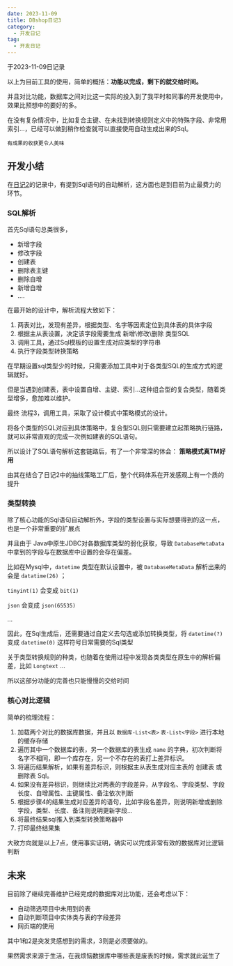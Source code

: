 ```yaml
---
date: 2023-11-09
title: DBshop日记3
category: 
  - 开发日记
tag:
  - 开发日记
---
```

于2023-11-09日记录

以上为目前工具的使用，简单的概括：**功能以完成，剩下的就交给时间。**

并且对比功能，数据库之间对比这一实际的投入到了我平时和同事的开发使用中，效果比预想中的要好的多。

在没有复杂情况中，比如复合主键、在未找到转换规则定义中的特殊字段、非常用索引...，已经可以做到稍作检查就可以直接使用自动生成出来的Sql。

`有成果的收获更令人美味`

## 开发小结

在[日记2](https://leyunone.com/development-diary/dbshop/dbshop-2.html)的记录中，有提到Sql语句的自动解析，这方面也是到目前为止最费力的环节。

### SQL解析

首先Sql语句总类很多，

- 新增字段
- 修改字段
- 创建表
- 删除表主键
- 删除自增
- 新增自增
- ....

在最开始的设计中，解析流程大致如下：

1. 两表对比，发现有差异，根据类型、名字等因素定位到具体表的具体字段
2. 根据主从表设置，决定该字段需要生成 新增\修改\删除 类型SQL
3. 调用工具，通过Sql模板的设置生成对应类型的字符串
4. 执行字段类型转换策略

在早期设置sql类型少的时候，只需要添加工具中对于各类型SQL的生成方式的逻辑就好。

但是当遇到创建表，表中设置自增、主键、索引...这种组合型的复合类型，随着类型增多，愈加难以维护。

最终 流程3，调用工具，采取了设计模式中策略模式的设计。

将各个类型的SQL对应到具体策略中，复合型SQL则只需要建立起策略执行链路，就可以非常直观的完成一次例如建表的SQL语句。

所以设计了SQL语句解析这套链路后，有了一个非常深的体会： **策略模式真TM好用**

由其在结合了日记2中的抽线策略工厂后，整个代码体系在开发感观上有一个质的提升

### 类型转换

除了核心功能的Sql语句自动解析外，字段的类型设置与实际想要得到的这一点，也是一个非常重要的扩展点

并且由于 Java中原生JDBC对各数据库类型的弱化获取，导致 `DatabaseMetaData` 中拿到的字段与在数据库中设置的会存在偏差。

比如在Mysql中，`datetime` 类型在默认设置中，被 `DatabaseMetaData` 解析出来的会是 `datatime(26)` ；

`tinyint(1)` 会变成 `bit(1)`

`json` 会变成 `json(65535)`

...

因此，在Sql生成后，还需要通过自定义去勾选或添加转换类型，将 `datetime(?)` 变成 `datetime(0)` 这样符号日常需要的Sql类型

关于类型转换规则的种类，也随着在使用过程中发现各类类型在原生中的解析偏差，比如 `Longtext` ...

所以这部分功能的完善也只能慢慢的交给时间

### 核心对比逻辑

简单的梳理流程：

1. 加载两个对比的数据库数据，并且以 `数据库-List<表>` `表-List<字段>` 进行本地的缓存存储
2. 遍历其中一个数据库的表，另一个数据库的表生成 `name` 的字典，初次判断将名字不相同，即一个库存在，另一个不存在的表打上差异标识。
3. 将遍历结果解析，如果有差异标识，则根据主从表生成对应主表的 创建表 或 删除表 Sql。
4. 如果没有差异标识，则继续比对两表的字段差异，从字段名、字段类型、字段长度、自增属性、主键属性、备注依次判断
5. 根据步骤4的结果生成对应差异的语句，比如字段名差异，则说明新增或删除字段，类型、长度、备注则说明更新字段...
6. 将最终结果sql推入到类型转换策略器中
7. 打印最终结果集

大致方向就是以上7点，使用事实证明，确实可以完成非常有效的数据库对比逻辑判断

## 未来

目前除了继续完善维护已经完成的数据库对比功能，还会考虑以下：

- 自动筛选项目中未用到的表
- 自动判断项目中实体类与表的字段差异
- 网页端的使用

其中1和2是突发灵感想到的需求，3则是必须要做的。

果然需求来源于生活，在我烦恼数据库中哪些表是废表的时候，需求就此诞生了



